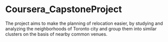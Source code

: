 # Coursera_CapstoneProject

The project aims to make the planning of relocation easier, by studying and analyzing the neighborhoods of Toronto city and group them
into similar clusters on the basis of nearby common venues.
